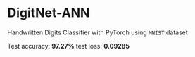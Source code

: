 # DigitNet-ANN
Handwritten Digits Classifier with PyTorch using ```MNIST``` dataset

Test accuracy: **97.27%** test loss: **0.09285**